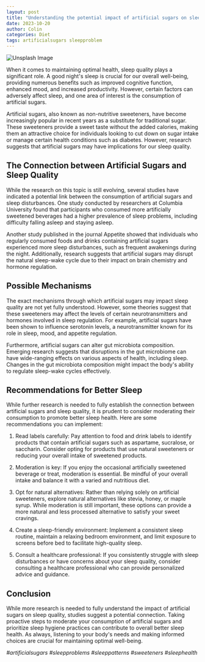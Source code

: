 ```yaml
---
layout: post
title: "Understanding the potential impact of artificial sugars on sleep quality"
date: 2023-10-20
author: Colin
categories: Diet
tags: artificialsugars sleepproblem
---
```


![Unsplash Image](https://source.unsplash.com/1600x900/?sugar)

When it comes to maintaining optimal health, sleep quality plays a significant role. A good night's sleep is crucial for our overall well-being, providing numerous benefits such as improved cognitive function, enhanced mood, and increased productivity. However, certain factors can adversely affect sleep, and one area of interest is the consumption of artificial sugars.

Artificial sugars, also known as non-nutritive sweeteners, have become increasingly popular in recent years as a substitute for traditional sugar. These sweeteners provide a sweet taste without the added calories, making them an attractive choice for individuals looking to cut down on sugar intake or manage certain health conditions such as diabetes. However, research suggests that artificial sugars may have implications for our sleep quality.

## The Connection between Artificial Sugars and Sleep Quality

While the research on this topic is still evolving, several studies have indicated a potential link between the consumption of artificial sugars and sleep disturbances. One study conducted by researchers at Columbia University found that participants who consumed more artificially sweetened beverages had a higher prevalence of sleep problems, including difficulty falling asleep and staying asleep.

Another study published in the journal Appetite showed that individuals who regularly consumed foods and drinks containing artificial sugars experienced more sleep disturbances, such as frequent awakenings during the night. Additionally, research suggests that artificial sugars may disrupt the natural sleep-wake cycle due to their impact on brain chemistry and hormone regulation.

## Possible Mechanisms

The exact mechanisms through which artificial sugars may impact sleep quality are not yet fully understood. However, some theories suggest that these sweeteners may affect the levels of certain neurotransmitters and hormones involved in sleep regulation. For example, artificial sugars have been shown to influence serotonin levels, a neurotransmitter known for its role in sleep, mood, and appetite regulation.

Furthermore, artificial sugars can alter gut microbiota composition. Emerging research suggests that disruptions in the gut microbiome can have wide-ranging effects on various aspects of health, including sleep. Changes in the gut microbiota composition might impact the body's ability to regulate sleep-wake cycles effectively.

## Recommendations for Better Sleep

While further research is needed to fully establish the connection between artificial sugars and sleep quality, it is prudent to consider moderating their consumption to promote better sleep health. Here are some recommendations you can implement:

1. Read labels carefully: Pay attention to food and drink labels to identify products that contain artificial sugars such as aspartame, sucralose, or saccharin. Consider opting for products that use natural sweeteners or reducing your overall intake of sweetened products.

2. Moderation is key: If you enjoy the occasional artificially sweetened beverage or treat, moderation is essential. Be mindful of your overall intake and balance it with a varied and nutritious diet.

3. Opt for natural alternatives: Rather than relying solely on artificial sweeteners, explore natural alternatives like stevia, honey, or maple syrup. While moderation is still important, these options can provide a more natural and less processed alternative to satisfy your sweet cravings.

4. Create a sleep-friendly environment: Implement a consistent sleep routine, maintain a relaxing bedroom environment, and limit exposure to screens before bed to facilitate high-quality sleep.

5. Consult a healthcare professional: If you consistently struggle with sleep disturbances or have concerns about your sleep quality, consider consulting a healthcare professional who can provide personalized advice and guidance.

## Conclusion

While more research is needed to fully understand the impact of artificial sugars on sleep quality, studies suggest a potential connection. Taking proactive steps to moderate your consumption of artificial sugars and prioritize sleep hygiene practices can contribute to overall better sleep health. As always, listening to your body's needs and making informed choices are crucial for maintaining optimal well-being.

*#artificialsugars #sleepproblems #sleeppatterns #sweeteners #sleephealth*